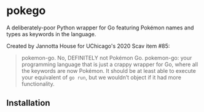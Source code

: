 # pokego

A deliberately-poor Python wrapper for Go featuring Pokémon names and types as keywords in the language.

Created by Jannotta House for UChicago's 2020 Scav item #85:

> pokemon-go. No, DEFINITELY not Pokémon Go. pokemon-go: your programming language that is just a crappy wrapper for Go, where all the keywords are now Pokémon. It should be at least able to execute your equivalent of `go run`, but we wouldn’t object if it had more functionality.

## Installation

